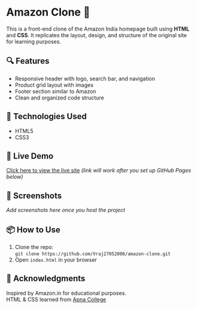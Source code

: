 # Amazon Clone 🛒

This is a front-end clone of the Amazon India homepage built using **HTML** and **CSS**. It replicates the layout, design, and structure of the original site for learning purposes.

## 🔍 Features
- Responsive header with logo, search bar, and navigation
- Product grid layout with images
- Footer section similar to Amazon
- Clean and organized code structure

## 📁 Technologies Used
- HTML5
- CSS3

## 🚀 Live Demo
[Click here to view the live site](https://vraj27052006.github.io/amazon-clone) *(link will work after you set up GitHub Pages below)*

## 📸 Screenshots
_Add screenshots here once you host the project_

## 📦 How to Use
1. Clone the repo:  
   `git clone https://github.com/Vraj27052006/amazon-clone.git`
2. Open `index.html` in your browser

## 🙌 Acknowledgments
Inspired by Amazon.in for educational purposes.  
HTML & CSS learned from [Apna College](https://www.youtube.com/c/ApnaCollegeOfficial)
